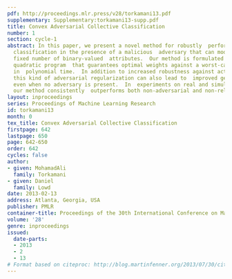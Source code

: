 ```yaml
---
pdf: http://proceedings.mlr.press/v28/torkamani13.pdf
supplementary: Supplementary:torkamani13-supp.pdf
title: Convex Adversarial Collective Classification
number: 1
section: cycle-1
abstract: In this paper, we present a novel method for robustly  performing collective
  classification in the presence of a malicious  adversary that can modify up to a
  fixed number of binary-valued  attributes.  Our method is formulated as a convex
  quadratic program  that guarantees optimal weights against a worst-case adversary
  in  polynomial time.  In addition to increased robustness against active  adversaries,
  this kind of adversarial regularization can also lead to  improved generalization
  even when no adversary is present.  In  experiments on real and simulated data,
  our method consistently  outperforms both non-adversarial and non-relational baselines.
layout: inproceedings
series: Proceedings of Machine Learning Research
id: torkamani13
month: 0
tex_title: Convex Adversarial Collective Classification
firstpage: 642
lastpage: 650
page: 642-650
order: 642
cycles: false
author:
- given: MohamadAli
  family: Torkamani
- given: Daniel
  family: Lowd
date: 2013-02-13
address: Atlanta, Georgia, USA
publisher: PMLR
container-title: Proceedings of the 30th International Conference on Machine Learning
volume: '28'
genre: inproceedings
issued:
  date-parts:
  - 2013
  - 2
  - 13
# Format based on citeproc: http://blog.martinfenner.org/2013/07/30/citeproc-yaml-for-bibliographies/
---
```

